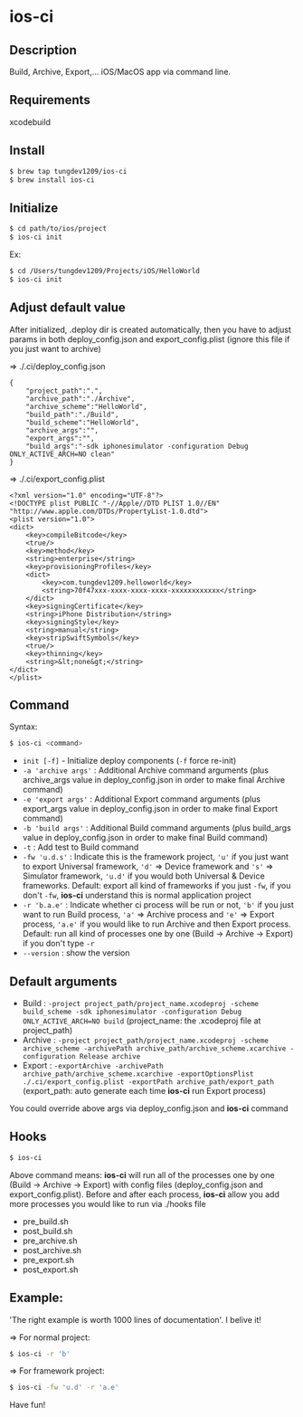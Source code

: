 # ios-ci

## Description
Build, Archive, Export,... iOS/MacOS app via command line.   

## Requirements
xcodebuild

## Install
```sh
$ brew tap tungdev1209/ios-ci
$ brew install ios-ci
```
## Initialize
```sh
$ cd path/to/ios/project
$ ios-ci init
```
Ex:
```sh
$ cd /Users/tungdev1209/Projects/iOS/HelloWorld
$ ios-ci init
```
## Adjust default value
After initialized, .deploy dir is created automatically, then you have to adjust params in both deploy_config.json and export_config.plist (ignore this file if you just want to archive)

=> ./.ci/deploy_config.json
```
{
    "project_path":".",
    "archive_path":"./Archive",
    "archive_scheme":"HelloWorld",
    "build_path":"./Build",
    "build_scheme":"HelloWorld",
    "archive_args":"",
    "export_args":"",
    "build_args":"-sdk iphonesimulator -configuration Debug ONLY_ACTIVE_ARCH=NO clean"
}
```

=> ./.ci/export_config.plist
```
<?xml version="1.0" encoding="UTF-8"?>
<!DOCTYPE plist PUBLIC "-//Apple//DTD PLIST 1.0//EN" "http://www.apple.com/DTDs/PropertyList-1.0.dtd">
<plist version="1.0">
<dict>
	<key>compileBitcode</key>
	<true/>
	<key>method</key>
	<string>enterprise</string>
	<key>provisioningProfiles</key>
	<dict>
		<key>com.tungdev1209.helloworld</key>
		<string>70f47xxx-xxxx-xxxx-xxxx-xxxxxxxxxxxx</string>
	</dict>
	<key>signingCertificate</key>
	<string>iPhone Distribution</string>
	<key>signingStyle</key>
	<string>manual</string>
	<key>stripSwiftSymbols</key>
	<true/>
	<key>thinning</key>
	<string>&lt;none&gt;</string>
</dict>
</plist>
```

## Command
Syntax: 
```sh
$ ios-ci <command>
```
* ```init [-f]``` - Initialize deploy components (```-f``` force re-init)
* ```-a 'archive args'``` : Additional Archive command arguments (plus archive_args value in deploy_config.json in order to make final Archive command)
* ```-e 'export args'``` : Additional Export command arguments (plus export_args value in deploy_config.json in order to make final Export command)
* ```-b 'build args'``` : Additional Build command arguments (plus build_args value in deploy_config.json in order to make final Build command)
* ```-t``` : Add test to Build command
* ```-fw 'u.d.s'``` : Indicate this is the framework project, ```'u'``` if you just want to export Universal framework, ```'d'``` => Device framework and ```'s'``` => Simulator framework, ```'u.d'``` if you would both Universal & Device frameworks. Default: export all kind of frameworks if you just ```-fw```, if you don't ```-fw```, **ios-ci** understand this is normal application project
* ```-r 'b.a.e'``` : Indicate whether ci process will be run or not, ```'b'``` if you just want to run Build process, ```'a'``` => Archive process and ```'e'``` => Export process, ```'a.e'``` if you would like to run Archive and then Export process. Default: run all kind of processes one by one (Build -> Archive -> Export) if you don't type ```-r```
* ```--version``` : show the version

## Default arguments
* Build : ```-project project_path/project_name.xcodeproj -scheme build_scheme -sdk iphonesimulator -configuration Debug ONLY_ACTIVE_ARCH=NO build``` (project_name: the .xcodeproj file at project_path)
* Archive : ```-project project_path/project_name.xcodeproj -scheme archive_scheme -archivePath archive_path/archive_scheme.xcarchive -configuration Release archive```
* Export : ```-exportArchive -archivePath archive_path/archive_scheme.xcarchive -exportOptionsPlist ./.ci/export_config.plist -exportPath archive_path/export_path``` (export_path: auto generate each time **ios-ci** run Export process)

You could override above args via deploy_config.json and **ios-ci** command

## Hooks
```sh
$ ios-ci
```
Above command means: **ios-ci** will run all of the processes one by one (Build -> Archive -> Export) with config files (deploy_config.json and export_config.plist). Before and after each process, **ios-ci** allow you add more processes you would like to run via ./hooks file
* pre_build.sh
* post_build.sh
* pre_archive.sh
* post_archive.sh
* pre_export.sh
* post_export.sh

## Example:
'The right example is worth 1000 lines of documentation'. I belive it!

=> For normal project:
```sh
$ ios-ci -r 'b'
```
=> For framework project:
```sh
$ ios-ci -fw 'u.d' -r 'a.e'
```

Have fun!
